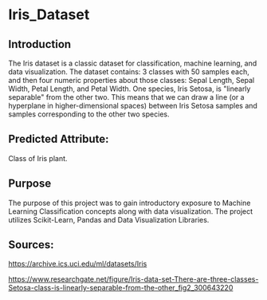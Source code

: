 # Iris_Dataset

## Introduction
The Iris dataset is a classic dataset for classification, machine learning, and data visualization.
The dataset contains: 3 classes with 50 samples each, and then four numeric properties about those classes: Sepal Length, Sepal Width, Petal Length, and Petal Width.
One species, Iris Setosa, is "linearly separable" from the other two. This means that we can draw a line (or a hyperplane in higher-dimensional spaces) between Iris Setosa samples and samples corresponding to the other two species.


## Predicted Attribute:
Class of Iris plant.


## Purpose

The purpose of this project was to gain introductory exposure to Machine Learning Classification concepts along with data visualization. The project utilizes Scikit-Learn, Pandas and Data Visualization Libraries.


## Sources:

https://archive.ics.uci.edu/ml/datasets/Iris

https://www.researchgate.net/figure/Iris-data-set-There-are-three-classes-Setosa-class-is-linearly-separable-from-the-other_fig2_300643220
